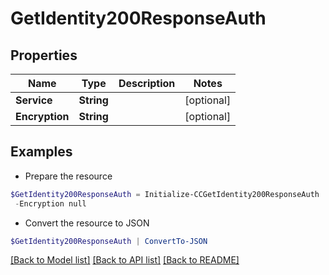 # GetIdentity200ResponseAuth
## Properties

Name | Type | Description | Notes
------------ | ------------- | ------------- | -------------
**Service** | **String** |  | [optional] 
**Encryption** | **String** |  | [optional] 

## Examples

- Prepare the resource
```powershell
$GetIdentity200ResponseAuth = Initialize-CCGetIdentity200ResponseAuth  -Service null `
 -Encryption null
```

- Convert the resource to JSON
```powershell
$GetIdentity200ResponseAuth | ConvertTo-JSON
```

[[Back to Model list]](../README.md#documentation-for-models) [[Back to API list]](../README.md#documentation-for-api-endpoints) [[Back to README]](../README.md)

